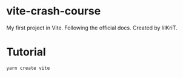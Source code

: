 # vite-crash-course

My first project in Vite. Following the official docs.
Created by lilKriT.

# Tutorial

`yarn create vite`
